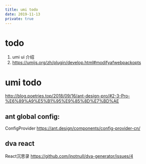 ```yaml
---
title: umi todo
date: 2019-11-13
private: true
---
```

# todo
1. umi ui 介绍
2. https://umijs.org/zh/plugin/develop.html#modifyafwebpackopts
# umi todo
http://blog.poetries.top/2018/09/16/ant-design-pro/#2-3-Pro-%E6%89%A9%E5%B1%95%E9%85%8D%E7%BD%AE

## ant global config:
ConfigProvider
https://ant.design/components/config-provider-cn/

## dva react
React沉思录
https://github.com/jnotnull/dva-generator/issues/4